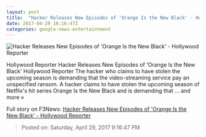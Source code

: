 ```yaml
---
layout: post
title:  "Hacker Releases New Episodes of 'Orange Is the New Black' - Hollywood Reporter"
date: 2017-04-29 16:16:47Z
categories: google-news-entertaintment
---
```


![Hacker Releases New Episodes of 'Orange Is the New Black' - Hollywood Reporter](http://cdn5.thr.com/sites/default/files/2016/06/orange_is_the_new_black_s4_still_piper_alex_h_2016.jpg)

Hollywood Reporter Hacker Releases New Episodes of 'Orange Is the New Black' Hollywood Reporter The hacker who claims to have stolen the upcoming season is demanding that the video-streaming service pay an unspecified ransom. A hacker claims to have stolen the upcoming season of Netflix's hit series Orange Is the New Black and is demanding that ... and more »


Full story on F3News: [Hacker Releases New Episodes of 'Orange Is the New Black' - Hollywood Reporter](http://www.f3nws.com/n/qcesQG)

> Posted on: Saturday, April 29, 2017 9:16:47 PM
